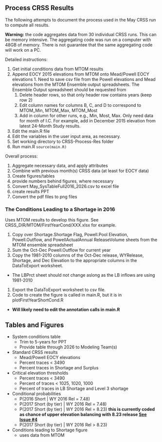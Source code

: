 ## Process CRSS Results

The following attempts to document the process used in the May CRSS run to compute all 
results. 

**Warning:** the code aggregates data from 30 individual CRSS runs. This can be memory intensive.
The aggregating code was run on a computer with 48GB of memory. There is not guarantee 
that the same aggregating code will work on a PC. 

Detailed instructions:
1. Get initial conditions data from MTOM results
  1. Append EOCY 2015 elevations from MTOM onto Mead/Powell EOCY elevations
    1. Need to save csv file from the Powell elevations and Mead elevations from the MTOM Ensemble output spreadsheets. The Ensemble Output spreadsheet should be requested from 
      1. Delete header rows, so that only header row contains years (keep row 2)
      1. Edit column names for columns B, C, and D to correspond to MTOM_Min, MTOM_Max, MTOM_Most
      1. Add in column for other runs, e.g., Min, Most, Max. Only need data for month of I.C. For example, add in December 2015 elevation from latest 24-Month Study results.
1. Edit the main.R file
  1. Edit the variables in the user input area, as necessary.
1. Set working directory to CRSS-Process-Res folder
1. Run main.R `source(main.R)`
      
Overall process:      
1. Aggregate necessary data, and apply attributes
1. Combine with previous month(s) CRSS data (at least for EOCY data)
1. Create figures/tables
  1. provide numbers behind figures, where necessary 
1. Convert May_SysTableFull2016_2026.csv to excel file
1. create results PPT
1. Convert the pdf files to png files
  
### The Conditions Leading to a Shortage in 2016
Uses MTOM results to develop this figure. See CRSS_DIR/MTOM/FirstYearCond/XXX.xlsx for example.
1. Copy over Shortage.Shortage Flag, Powell.Pool Elevation, Powell.Outflow, and PowellActualAnnual ReleaseVolume sheets from the MTOM ensemble spreadsheet
1. Sum the Oct-Dec Powell.Outflow for current year
1. Copy the 1981-2010 columns of the Oct-Dec release, WYRelease, Shortage, and Dec Elevation to the appropriate columns in the DataToExport worksheet.
  * The LBPrct sheet should not change aslong as the LB inflows are using 1981-2010
1. Export the DataToExport worksheet to csv file.
1. Code to create the figure is called in main.R, but it is in plotFirstYearShortCond.R
  * **Will likely need to edit the annotation calls in main.R**

## Tables and Figures
  
* System conditions table
  * Trim to 5-years for PPT
  * Provide table through 2026 to Modeling Team(s)
* Standard CRSS results
  * Mead/Powell EOCY elevations
  * Percent traces < 3490 
  * Percent traces in Shortage and Surplus
* Critical elevation thresholds
  * Percent traces < 3490 
  * Percent of traces < 1025, 1020, 1000
  * Percent of traces in LB Shortage and Level 3 shortage
* Conditional probabilities
  * P(2016 Short | WY 2016 Rel = 7.48)
  * P(2017 Short (by tier) | WY 2016 Rel = 7.48)
  * P(2017 Short (by tier) | WY 2016 Rel = 8.23) **this is currently coded as chance of upper 
    elevation balancing with 8.23 release [See Issue #4](https://github.com/rabutler/Process-CRSS-Res/issues/4)**
  * P(2017 Short (by tier) | WY 2016 Rel > 8.23)
* Conditions leading to Shortage figure
  * uses data from MTOM
	